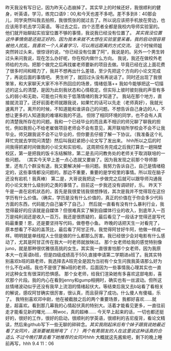 昨天我没有写日记，因为昨天心态崩掉了。其实早上的时候还好，我很顺利的健身，听英语，学习，练完口语9：00,和今天也差不多吧。差不多到8：40那会儿，同学突然叫我去拍照，我很慌张的就过去了。所以说应该把手机放在旁边，也应该用手机去学习英语。
等过去之后，四个志愿者全都是我校内导师实验室的。他们就开始聊起实验室位置不够的事情，我说我已经没有位置了。
*其实我没位置这件事情倒是还挺正好的。因为我本来就不太想在实验室里呆着。我的启动很容易被他人扰乱，我喜欢一个人呆着学习，可以用远距离的方式交流。*
这个时候师姐突然转过头来，很惊讶的说，“你已经没有位置了阿”，我说是的。另外一个男生转过头来问我说，现在怎么办好呢，你在校内做什么方向。
我说，我还在做校外老师给的方向。把那个做完之后再找崔老师要新的项目去做。毕竟已经在这上面花费了很多时间和精力了，我并不想再出什么差错，至少先把这个方向的小论文完成了，再说后面的事情吧。
男生听了，就回过头没有再说话了。同时还出现了我很笨笨，和大家聊天大家不冷不热回应的场景，情绪低落++
我如今能够把这一切描述的这么的清楚，是因为此刻我状态和心情稳定。但实际上彼时彼刻我的声音有多么的弱小和无助，可能也只有处于低落情绪的我才知道了。
我站在那个地方，直接就流泪了。还好前面老师就跟我说，如果忙的话可以先走（老师真好），我就光速离开了。离开的时候，不知道能和谁讲自己的问题。不想告诉自己身边的人，不想让更多的人知道我的难堪和我的不适。
但除了相同环境的同学，也不会有人真的清楚我所存在的问题。我和一个已经毕业的而且素不相识的师兄聊了聊我的担忧，例如我担心不给老崔做项目老师会不会有意见，离开联培所学校会不会不让我毕业。师兄跟我说不会不让毕业的，但你要去仔细了解一下协议。（我准备这个礼拜忙完就去学院问清楚）然后叫我赶紧把小论文写了发出来。
hhh所以之后的时间我得抓紧时间做我的小论文和实验啦。
这周把任务完成之后我打算去一趟隔壁校区，第一是把我的饭卡冻结解除，第二是去问问教务处的老师关于取消联培的一些问题。
（其实今天早上差一点心态就又要崩了。因为我发现之前那个导师那里，还有几个群没有退，我又要解决掉一些问题。我努力告诉自己，自己是情绪稳定的，这些事情都没问题的。那边不重要，重要的是学校里的事情。所以现在脑子还没有宕机！我真棒）
第二是，大哥说我把这一步做完之后就可以跟导师沟通我的小论文发什么级别的之类的事情了。目前这一步我还没有调研好，乐。
昨天下午是一直在宕机状态的，首先是我很爱钱我很想挣钱，其次是我并不觉得现在这份学历有什么价值。（确实，学历是没有什么价值的，真正的价值在于你会多少代码方面的东西，代码能力自己骗不了自己。）
然后就一直看有没有什么暴利行业，我觉得最好的应该就是自媒体？但很难真实了解到自媒体行业的收入，到底年入一百万是纯利润还是收入一百万。我还是很质疑的，最后看见了一段话才觉得还是写代码最重要！恩，还是要坚持写代码，做卷卷小鱼。
昨晚的话把天生一对看完了，原本想看了不起的盖茨比，最后看了阿甘正传。我觉得阿甘好牛阿，他做一样成一样。明明就是单线程人士但是做的什么都那么厉害。我已经很少会对电影有什么感动了，尤其是阿甘正传在我大一时老师就放映过。
那个女老师给我的感觉特别像juno，就是那种很优雅很高挑的女生。其实我一直很害怕那个女老师，因为我原本大一在英语b班，但是四级成绩高于550,直接申请第二学期进a班了。我其实特别喜欢b班的路老师，我选择去A班完全是因为当初有个女生问我我英语那么好为什么不在a班。我也不是很了解a班的老师，后面因为一些事情我心理其实也一直对这种女生有很深的恐惧感。
那个女老师，给我们渲染她有多喜欢这部电影，喜欢那个片段。我的内心在看到jenny和gump相拥时，确实也有一丝波动。但所这丝情绪波动似乎还没有我早上流泪的情绪起伏大。等结束后我又去b站看了看相关的解说，感叹阿甘确实很厉害，很认真，而且获得了成功。什么傻人有傻福，乐了。
我特别喜欢邓中尉，他在被截肢之后的两个重要场景，我都好喜欢……就是，超喜欢。看到那几幕我的心情起伏真的特别大。活着才能看见更多，一直往前走才能看见新的曙光……啊woc，真的超棒……
今天早上起来的话，一切也都还挺好的，很好的工作，很好的启动，很顺利的学英语，很顺利的吉尼瘦背，看论文精读，然后来github写下一些无聊的碎碎念。*其实我刚起床后有个妹子跟我说她最近看了女同片，逐渐要被我掰弯了（？） 两个有男朋友的人在这里说这种话真的合适么 不过今晚打算去看下她推荐的女同片hhh*
大概就这先酱紫吧，剩下的晚上睡前再写，hhh
9.4 11：06
